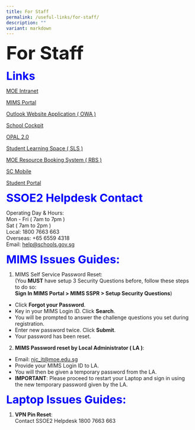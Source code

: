 ```yaml
---
title: For Staff
permalink: /useful-links/for-staff/
description: ""
variant: markdown
---
```

<b style="font-size:50px"> For Staff </b> 

<b style="color:blue;font-size:30px"> Links </b>

[MOE Intranet](https://intranet.moe.gov.sg/)

[MIMS Portal](https://idp.mims.moe.gov.sg/nidp/app/login)

[Outlook Website Application ( OWA )](https://schools.gov.sg/)

[School Cockpit](https://schoolcockpit.moe.gov.sg/)

[OPAL 2.0](https://idm.opal2.moe.edu.sg/)


[Student Learning Space ( SLS )](https://www.learning.moe.edu.sg/)

[MOE Resource Booking System ( RBS )](https://rbs.avero-tech.com/)

[SC Mobile](https://scmobile.moe.edu.sg/)

[Student Portal](http://www.edhub.net/studentportal/index.php) 

<b style="color:blue;font-size:30px"> SSOE2 Helpdesk Contact </b>

Operating Day &amp; Hours: <br>
Mon - Fri ( 7am to 7pm ) <br>
Sat ( 7am to 2pm ) <br>
Local: 1800 7663 663 <br>
Overseas: +65 6559 4318 <br>
Email: help@schools.gov.sg <br>

<b style="color:blue;font-size:30px"> MIMS Issues Guides: </b>

1.  MIMS Self Service Password Reset: <br>
(You **MUST** have setup 3 Security Questions before, follow these steps to do so:<br> <b>Sign In MIMS Portal &gt; MIMS SSPR &gt; Setup Security Questions</b>)
*   Click&nbsp;**Forgot your Password**.
*   Key in your MIMS Login ID.&nbsp;Click&nbsp;**Search**.  
*   You will be prompted to answer the&nbsp;challenge questions you set during registration.  
*   Enter new password twice.&nbsp;Click&nbsp;**Submit**.  
*   Your password has been reset.

2.  <b>MIMS Password reset by Local Administrator ( LA )</b>:  
*   Email: njc_it@moe.edu.sg
*   Provide your MIMS Login ID to LA.  
*   You will then be given a temporary password from the LA.
*   <b>IMPORTANT</b>: Please proceed to restart your Laptop and sign in using the new temporary password given by the LA.

<b style="color:blue;font-size:30px"> Laptop Issues Guides: </b>

1. <b>VPN Pin Reset</b>:<br>Contact SSOE2 Helpdesk 1800 7663 663